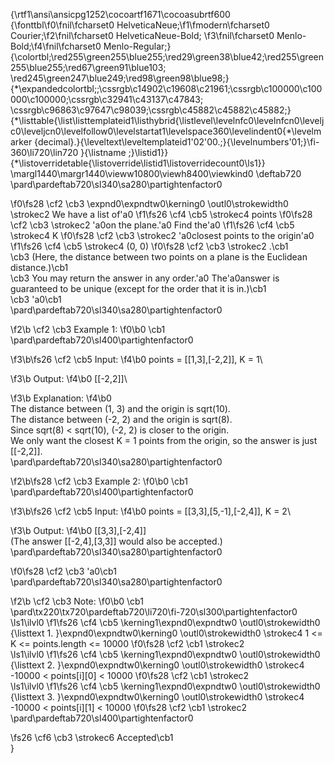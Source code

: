 {\rtf1\ansi\ansicpg1252\cocoartf1671\cocoasubrtf600
{\fonttbl\f0\fnil\fcharset0 HelveticaNeue;\f1\fmodern\fcharset0 Courier;\f2\fnil\fcharset0 HelveticaNeue-Bold;
\f3\fnil\fcharset0 Menlo-Bold;\f4\fnil\fcharset0 Menlo-Regular;}
{\colortbl;\red255\green255\blue255;\red29\green38\blue42;\red255\green255\blue255;\red67\green91\blue103;
\red245\green247\blue249;\red98\green98\blue98;}
{\*\expandedcolortbl;;\cssrgb\c14902\c19608\c21961;\cssrgb\c100000\c100000\c100000;\cssrgb\c32941\c43137\c47843;
\cssrgb\c96863\c97647\c98039;\cssrgb\c45882\c45882\c45882;}
{\*\listtable{\list\listtemplateid1\listhybrid{\listlevel\levelnfc0\levelnfcn0\leveljc0\leveljcn0\levelfollow0\levelstartat1\levelspace360\levelindent0{\*\levelmarker \{decimal\}.}{\leveltext\leveltemplateid1\'02\'00.;}{\levelnumbers\'01;}\fi-360\li720\lin720 }{\listname ;}\listid1}}
{\*\listoverridetable{\listoverride\listid1\listoverridecount0\ls1}}
\margl1440\margr1440\vieww10800\viewh8400\viewkind0
\deftab720
\pard\pardeftab720\sl340\sa280\partightenfactor0

\f0\fs28 \cf2 \cb3 \expnd0\expndtw0\kerning0
\outl0\strokewidth0 \strokec2 We have a list of\'a0
\f1\fs26 \cf4 \cb5 \strokec4 points
\f0\fs28 \cf2 \cb3 \strokec2 \'a0on the plane.\'a0 Find the\'a0
\f1\fs26 \cf4 \cb5 \strokec4 K
\f0\fs28 \cf2 \cb3 \strokec2 \'a0closest points to the origin\'a0
\f1\fs26 \cf4 \cb5 \strokec4 (0, 0)
\f0\fs28 \cf2 \cb3 \strokec2 .\cb1 \
\cb3 (Here, the distance between two points on a plane is the Euclidean distance.)\cb1 \
\cb3 You may return the answer in any order.\'a0 The\'a0answer is guaranteed to be unique (except for the order that it is in.)\cb1 \
\cb3 \'a0\cb1 \
\pard\pardeftab720\sl340\sa280\partightenfactor0

\f2\b \cf2 \cb3 Example 1:
\f0\b0 \cb1 \
\pard\pardeftab720\sl400\partightenfactor0

\f3\b\fs26 \cf2 \cb5 Input: 
\f4\b0 points = [[1,3],[-2,2]], K = 1\

\f3\b Output: 
\f4\b0 [[-2,2]]\

\f3\b Explanation: 
\f4\b0 \
The distance between (1, 3) and the origin is sqrt(10).\
The distance between (-2, 2) and the origin is sqrt(8).\
Since sqrt(8) < sqrt(10), (-2, 2) is closer to the origin.\
We only want the closest K = 1 points from the origin, so the answer is just [[-2,2]].\
\pard\pardeftab720\sl340\sa280\partightenfactor0

\f2\b\fs28 \cf2 \cb3 Example 2:
\f0\b0 \cb1 \
\pard\pardeftab720\sl400\partightenfactor0

\f3\b\fs26 \cf2 \cb5 Input: 
\f4\b0 points = [[3,3],[5,-1],[-2,4]], K = 2\

\f3\b Output: 
\f4\b0 [[3,3],[-2,4]]\
(The answer [[-2,4],[3,3]] would also be accepted.)\
\pard\pardeftab720\sl340\sa280\partightenfactor0

\f0\fs28 \cf2 \cb3 \'a0\cb1 \
\pard\pardeftab720\sl340\sa280\partightenfactor0

\f2\b \cf2 \cb3 Note:
\f0\b0 \cb1 \
\pard\tx220\tx720\pardeftab720\li720\fi-720\sl300\partightenfactor0
\ls1\ilvl0
\f1\fs26 \cf4 \cb5 \kerning1\expnd0\expndtw0 \outl0\strokewidth0 {\listtext	1.	}\expnd0\expndtw0\kerning0
\outl0\strokewidth0 \strokec4 1 <= K <= points.length <= 10000
\f0\fs28 \cf2 \cb1 \strokec2 \
\ls1\ilvl0
\f1\fs26 \cf4 \cb5 \kerning1\expnd0\expndtw0 \outl0\strokewidth0 {\listtext	2.	}\expnd0\expndtw0\kerning0
\outl0\strokewidth0 \strokec4 -10000 < points[i][0] < 10000
\f0\fs28 \cf2 \cb1 \strokec2 \
\ls1\ilvl0
\f1\fs26 \cf4 \cb5 \kerning1\expnd0\expndtw0 \outl0\strokewidth0 {\listtext	3.	}\expnd0\expndtw0\kerning0
\outl0\strokewidth0 \strokec4 -10000 < points[i][1] < 10000
\f0\fs28 \cf2 \cb1 \strokec2 \
\pard\pardeftab720\sl400\partightenfactor0

\fs26 \cf6 \cb3 \strokec6 Accepted\cb1 \
}